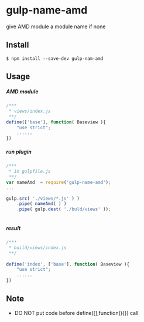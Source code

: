 # gulp-name-amd

give AMD module a module name if none

## Install
```
$ npm install --save-dev gulp-nam-amd
```
## Usage
##### AMD module
```js
/***
 * views/index.js
 **/
define(['base'], function( Baseview ){
	"use strict";
	......
})
```
##### run plugin
```js
/***
 * in gulpfile.js
 **/
var nameAmd  = require('gulp-name-amd');
...

gulp.src( './views/*.js' ) )
    .pipe( nameAmd( ) ) 
    .pipe( gulp.dest( './buld/views' ));
    
```
##### result
```js
/***
 * build/views/index.js
 **/
 
define('index', ['base'], function( Baseview ){
	"use strict";
	......
})
```

## Note
 * DO NOT put code before define([],function(){}) call